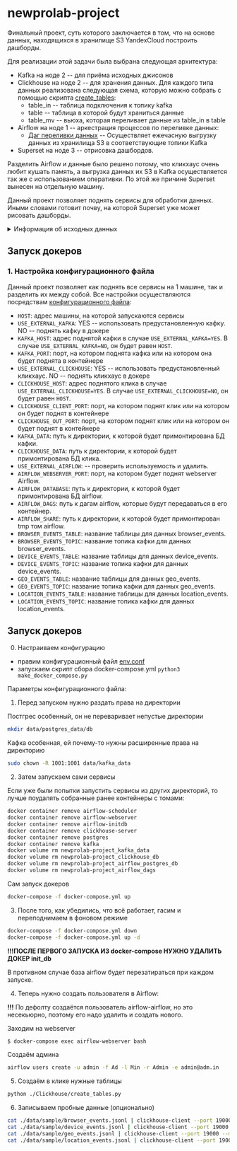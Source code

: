 # newprolab-project

Финальный проект, суть которого заключается в том, что на основе данных, 
находящихся в хранилище S3 YandexCloud построить дашборды.

Для реализации этой задачи была выбрана следующая архитектура:

* Kafka на ноде 2 -- для приёма исходных джисонов
* Clickhouse на ноде 2 -- для хранения данных. Для каждого типа 
  данных реализована следующая схема, которую можно собрать с помощью 
  скрипта [create_tables](./Clickhouse/create_tables.py):
  * table_in -- таблица подключения к топику kafka
  * table -- таблица в которой будут храниться данные
  * table_mv -- вьюха, которая переливает данные из table_in в table
* Airflow на ноде 1 -- аркестрация процессов по переливке данных:
  * [Даг переливки данных](./Airflow/dags/download_sorce_data.py) -- 
  Осуществляет ежечасную выгрузку данных из хранилища S3 в соответствующие 
    топики Kafka
* Superset на ноде 3 -- отрисовка дашбордов.
    
Разделить Airflow и данные было решено потому, что кликхаус очень любит кушать 
память, а выгрузка данных их S3 в Kafka осуществляется так же с использованием 
оперативки. По этой же причине Superset вынесен на отдельную машину.

Данный проект позволяет поднять сервисы для обработки данных. 
Иными словами готовит почву, на которой Superset уже может рисовать дашборды.

<details>
<summary>Информация об исходных данных</summary>
В проекте содержится [маленький срез данных](./data/sample) для ознакомления:

* [browser_events.jsonl](./data/sample/browser_events.jsonl) &mdash; данные с информацией о просмотрах браузера
* [device_events.jsonl](./data/sample/device_events.jsonl) &mdash; данные об устройствах, с которых пользователи пользовались
  сайтом
* [geo_events.jsonl](./data/sample/geo_events.jsonl) &mdash; данные о локации пользователя
* [location_events.jsonl](./data/sample/location_events.jsonl) &mdash; вопреки названию, это данные не о локации
  пользователя, а непосредственно о положении пользователя на сайте и информации о том, откуда пользователь попал на
  страницу
  
### Браузер и идентификаторы события

Здесь приходит timestamp (UTC), тип события, и два уникальных поля `event_id` и `click_id`, которые используются для
склеивания с другими данными. Пример записи:

```json
{
  "event_id": "8cca1c7d-b0cc-4738-be92-c644101e3fff",
  "event_timestamp": "2022-11-28 20:51:05.627882",
  "event_type": "pageview",
  "click_id": "811320f1-3bc2-42b9-a841-5a1e5a812f2d",
  "browser_name": "Chrome",
  "browser_user_agent": "Mozilla/5.0 (Linux; Android 2.3.5) AppleWebKit/531.2 (KHTML, like Gecko) Chrome/32.0.833.0 Safari/531.2",
  "browser_language": "sat_IN"
}
```

### Информация об устройстве

Отсюда можно собрать данные об операционной системе и типе устройства. Склеить их с остальными данными можно по
полю `click_id`. Также в этих данных есть информация о пользователе. Пример записи (судя по операционной системе перед
нами путешественник из прошлого):

```json
{
  "click_id": "811320f1-3bc2-42b9-a841-5a1e5a812f2d",
  "os": "iPad; CPU iPad OS 4_2_1 like Mac OS X",
  "os_name": "iOS",
  "os_timezone": "Europe/Berlin",
  "device_type": "Mobile",
  "device_is_mobile": true,
  "user_custom_id": "aperry@yahoo.com",
  "user_domain_id": "1ab06c9f-0e2e-4f46-9b6c-91a0e9a86a4d"
}
```

### Данные о геопозиции

Вам известно, что тут вам в базовом наборе дали только неточные данные, которые уже все события привязывают к
определённому городу. Склеивать с остальными наборами данных нужно по полю `click_id`. Пример записи:

```json
{
  "click_id": "811320f1-3bc2-42b9-a841-5a1e5a812f2d",
  "geo_latitude": "50.82709",
  "geo_longitude": "6.9747",
  "geo_country": "DE",
  "geo_timezone": "Europe/Berlin",
  "geo_region_name": "Wesseling",
  "ip_address": "206.227.30.186"
}
```

### Информация о нахождении на сайте и откуда пользователь пришёл

В примере, который вам дали, явно фейковые данные, которые не соответствуют настоящему сайту, но поставщик данных
уверяет, что схема данных в реальной системе такая же. Склеивать с остальными данными можно по полю `event_id`. Помимо
непосредственно событий непосредственно посещения сайта, тут также маркетинговые метки. Пример записи:

```json
{
  "event_id": "8cca1c7d-b0cc-4738-be92-c644101e3fff",
  "page_url": "http://www.dummywebsite.com/home",
  "page_url_path": "/home",
  "referer_url": "www.facebook.com",
  "referer_medium": "internal",
  "utm_medium": "organic",
  "utm_source": "facebook",
  "utm_content": "ad_4",
  "utm_campaign": "campaign_2"
}
```
</details>

## Запуск докеров

### 1. Настройка конфигурационного файла

Данный проект позволяет как поднять все сервисы на 1 машине, 
так и разделить их между собой.
Все настройки осуществляются посредствам 
[конфигурационного файла](./env.conf):
* `HOST`: 
  адрес машины, на которой запускаются сервисы
* `USE_EXTERNAL_KAFKA`: 
  YES -- использовать предустановленную кафку. 
  NO -- поднять кафку в докере
* `KAFKA_HOST`: адрес поднятой кафки в случае `USE_EXTERNAL_KAFKA=YES`.
  В случае `USE_EXTERNAL_KAFKA=NO`, он будет равен `HOST`.
* `KAFKA_PORT`: порт, на котором поднята кафка 
  или на котором она будет поднята в контейнере
* `USE_EXTERNAL_CLICKHOUSE`: 
  YES -- использовать предустановленный кликхаус. 
  NO -- поднять кликхаус в докере
* `CLICKHOUSE_HOST`: адрес поднятого клика в случае 
  `USE_EXTERNAL_CLICKHOUSE=YES`.
  В случае `USE_EXTERNAL_CLICKHOUSE=NO`, он будет равен `HOST`.
* `CLICKHOUSE_CLIENT_PORT`: порт, на котором поднят клик 
  или на котором он будет поднят в контейнере
* `CLICKHOUSE_OUT_PORT`: порт, на котором поднят клик 
  или на котором он будет поднят в контейнере
* `KAFKA_DATA`: путь к директории, к которой будет примонтирована БД кафки.
* `CLICKHOUSE_DATA`: путь к директории, к которой будет примонтирована БД клика.
* `USE_EXTERNAL_AIRFLOW`: -- проверить используемость и удалить.
* `AIRFLOW_WEBSERVER_PORT`: порт, на котором будет поднят webserver Airflow.
* `AIRFLOW_DATABASE`: путь к директории, к которой будет примонтирована БД airflow.
* `AIRFLOW_DAGS`: путь к дагам airflow, которые будут передаваться в его контейнер.
* `AIRFLOW_SHARE`: путь к директории, к которой будет примонтирован tmp том airflow.
* `BROWSER_EVENTS_TABLE`: название таблицы для данных browser_events.
* `BROWSER_EVENTS_TOPIC`: название топика кафки для данных browser_events.
* `DEVICE_EVENTS_TABLE`: название таблицы для данных device_events.
* `DEVICE_EVENTS_TOPIC`: название топика кафки для данных device_events.
* `GEO_EVENTS_TABLE`: название таблицы для данных geo_events.
* `GEO_EVENTS_TOPIC`: название топика кафки для данных geo_events.
* `LOCATION_EVENTS_TABLE`: название таблицы для данных location_events.
* `LOCATION_EVENTS_TOPIC`: название топика кафки для данных location_events.


## Запуск докеров

0. Настраиваем конфигурацию

* правим конфигурационный файл [env.conf](./env.conf)
* запускаем скрипт сбора docker-compose.yml ```python3 make_docker_compose.py```

Параметры конфигурационного файла:


1. Перед запуском нужно раздать права на директории

Постгрес особенный, он не переваривает непустые директории

```bash
mkdir data/postgres_data/db
```

Кафка особенная, ей почему-то нужны расширенные права на директорию

```bash
sudo chown -R 1001:1001 data/kafka_data
```

2. Затем запускаем сами сервисы

Если уже были попытки запустить сервисы из других директорий, то лучше поудалять собранные ранее контейнеры с томами:

```bash
docker container remove airflow-scheduler
docker container remove airflow-webserver
docker container remove airflow-initdb
docker container remove clickhouse-server
docker container remove postgres
docker container remove kafka
docker volume rm newprolab-project_kafka_data
docker volume rm newprolab-project_clickhouse_db
docker volume rm newprolab-project_airflow_postgres_db
docker volume rm newprolab-project_airflow_dags
```

Сам запуск докеров

```bash
docker-compose -f docker-compose.yml up
```

3. После того, как убедились, что всё работает, гасим и переподнимаем в фоновом режиме

```bash
docker-compose -f docker-compose.yml down
docker-compose -f docker-compose.yml up -d
```

**!!!ПОСЛЕ ПЕРВОГО ЗАПУСКА ИЗ docker-compose НУЖНО УДАЛИТЬ ДОКЕР init_db**

В противном случае база airflow будет перезатираться при каждом запуске.

4. Теперь нужно создать пользователя в Airflow:

**!!!** По дефолту создаётся пользователь airflow-airflow, но это несекьюрно, поэтому его надо удалить и создать нового.

Заходим на webserver
```bash
$ docker-compose exec airflow-webserver bash
```
Создаём админа
```bash
airflow users create -u admin -f Ad -l Min -r Admin -e admin@adm.in
```

5. Создаём в клике нужные таблицы

```bash
python ./Clickhouse/create_tables.py
```

6. Записываем пробные данные (опционально)

```bash
cat ./data/sample/browser_events.jsonl | clickhouse-client --port 19000 --multiline --query="INSERT into browser_events format JSONEachRow"
cat ./data/sample/device_events.jsonl | clickhouse-client --port 19000 --multiline --query="INSERT into device_events format JSONEachRow"
cat ./data/sample/geo_events.jsonl | clickhouse-client --port 19000 --multiline --query="INSERT into geo_events format JSONEachRow"
cat ./data/sample/location_events.jsonl | clickhouse-client --port 19000 --multiline --query="INSERT into location_events format JSONEachRow"
```

